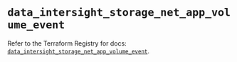 # `data_intersight_storage_net_app_volume_event`

Refer to the Terraform Registry for docs: [`data_intersight_storage_net_app_volume_event`](https://registry.terraform.io/providers/ciscodevnet/intersight/1.0.71/docs/data-sources/storage_net_app_volume_event).

